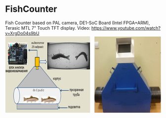# FishCounter
Fish Counter based on PAL camera, DE1-SoC Board (Intel FPGA+ARM), Terasic MTL 7" Touch TFT display. 
Video: https://www.youtube.com/watch?v=XrgDo04s9bU
![alt text](FC.png)

